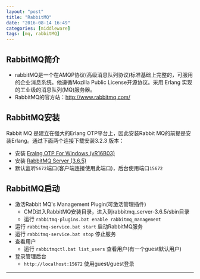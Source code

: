 ```yaml
---
layout: "post"
title: "RabbitMQ"
date: "2016-08-14 16:49"
categories: [middleware]
tags: [mq, rabbitMQ]
---
```


## RabbitMQ简介

- rabbitMQ是一个在AMQP协议(高级消息队列协议)标准基础上完整的，可服用的企业消息系统。他遵循Mozilla Public License开源协议。采用 Erlang 实现的工业级的消息队列(MQ)服务器。
- RabbitMQ的官方站：http://www.rabbitmq.com/

## RabbitMQ安装

Rabbit MQ 是建立在强大的Erlang OTP平台上，因此安装Rabbit MQ的前提是安装Erlang。通过下面两个连接下载安装3.2.3 版本：

- 安装 [Eralng OTP For Windows (vR16B03)](http://www.erlang.org/download/otp_win32_R16B03.exe)
- 安装 [RabbitMQ Server (3.6.5)](https://www.rabbitmq.com/releases/rabbitmq-server/v3.6.5/rabbitmq-server-3.6.5.exe)
- 默认监听`5672`端口(客户端连接使用此端口)，后台使用端口`15672`

## RabbitMQ启动

- 激活Rabbit MQ's Management Plugin(可激活管理插件)
  - CMD进入RabbitMQ安装目录，进入到rabbitmq_server-3.6.5/sbin目录
  - 运行 `rabbitmq-plugins.bat enable rabbitmq_management`
- 运行 `rabbitmq-service.bat start` 启动RabbitMQ服务
- 运行 `rabbitmq-service.bat stop` 停止服务
- 查看用户
  - 运行 `rabbitmqctl.bat list_users` 查看用户(有一个guest默认用户)
- 登录管理后台
  - `http://localhost:15672` 使用guest/guest登录















----

